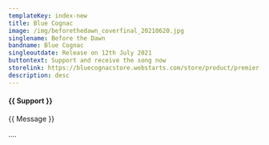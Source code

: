 ```yaml
---
templateKey: index-new
title: Blue Cognac
image: /img/beforethedawn_coverfinal_20210620.jpg
singlename: Before the Dawn
bandname: Blue Cognac
singleoutdate: Release on 12th July 2021
buttontext: Support and receive the song now
storelink: https://bluecognacstore.webstarts.com/store/product/premier-reve
description: desc
---
```

#### {{ Support }}

{{ Message }}

....